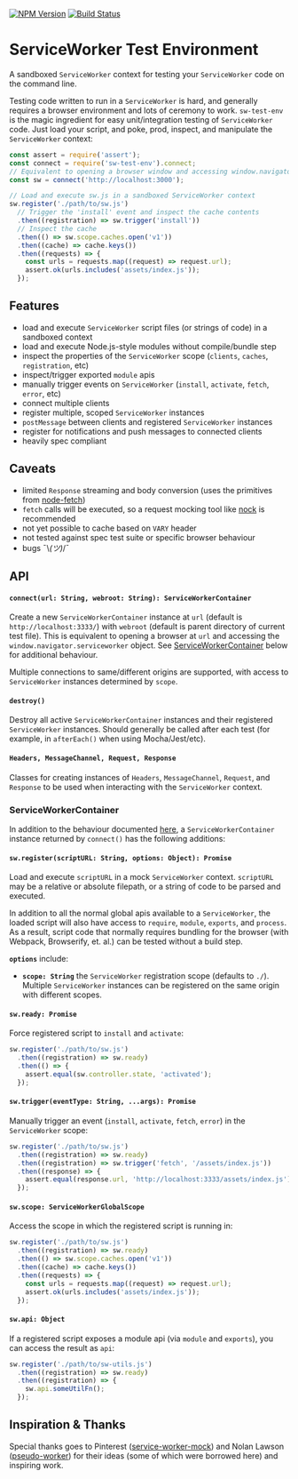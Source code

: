 [![NPM Version](https://img.shields.io/npm/v/sw-test-env.svg?style=flat)](https://npmjs.org/package/sw-test-env)
[![Build Status](https://img.shields.io/travis/YR/sw-test-env.svg?style=flat)](https://travis-ci.org/YR/sw-test-env)

# ServiceWorker Test Environment

A sandboxed `ServiceWorker` context for testing your `ServiceWorker` code on the command line.

Testing code written to run in a `ServiceWorker` is hard, and generally requires a browser environment and lots of ceremony to work. `sw-test-env` is the magic ingredient for easy unit/integration testing of `ServiceWorker` code. Just load your script, and poke, prod, inspect, and manipulate the `ServiceWorker` context:

```js
const assert = require('assert');
const connect = require('sw-test-env').connect;
// Equivalent to opening a browser window and accessing window.navigator.serviceWorker
const sw = connect('http://localhost:3000');

// Load and execute sw.js in a sandboxed ServiceWorker context
sw.register('./path/to/sw.js')
  // Trigger the 'install' event and inspect the cache contents
  .then((registration) => sw.trigger('install'))
  // Inspect the cache
  .then(() => sw.scope.caches.open('v1'))
  .then((cache) => cache.keys())
  .then((requests) => {
    const urls = requests.map((request) => request.url);
    assert.ok(urls.includes('assets/index.js'));
  });
```

## Features

- load and execute `ServiceWorker` script files (or strings of code) in a sandboxed context
- load and execute Node.js-style modules without compile/bundle step
- inspect the properties of the `ServiceWorker` scope (`clients`, `caches`, `registration`, etc)
- inspect/trigger exported `module` apis
- manually trigger events on `ServiceWorker` (`install`, `activate`, `fetch`, `error`, etc)
- connect multiple clients
- register multiple, scoped `ServiceWorker` instances
- `postMessage` between clients and registered `ServiceWorker` instances
- register for notifications and push messages to connected clients
- heavily spec compliant

## Caveats

- limited `Response` streaming and body conversion (uses the primitives from [node-fetch](https://github.com/bitinn/node-fetch))
- `fetch` calls will be executed, so a request mocking tool like [nock](https://github.com/node-nock/nock) is recommended
- not yet possible to cache based on `VARY` header
- not tested against spec test suite or specific browser behaviour
- bugs ¯\\_(ツ)_/¯

## API

#### **`connect(url: String, webroot: String): ServiceWorkerContainer`**

Create a new `ServiceWorkerContainer` instance at `url` (default is `http://localhost:3333/`) with `webroot` (default is parent directory of current test file). This is equivalent to opening a browser at `url` and accessing the `window.navigator.serviceworker` object. See [ServiceWorkerContainer](#serviceworkercontainer) below for additional behaviour.

Multiple connections to same/different origins are supported, with access to `ServiceWorker` instances determined by `scope`.

#### **`destroy()`**

Destroy all active `ServiceWorkerContainer` instances and their registered `ServiceWorker` instances. Should generally be called after each test (for example, in `afterEach()` when using Mocha/Jest/etc).

#### **`Headers, MessageChannel, Request, Response`**

Classes for creating instances of `Headers`, `MessageChannel`, `Request`, and `Response` to be used when interacting with the `ServiceWorker` context.

### ServiceWorkerContainer

In addition to the behaviour documented [here](https://developer.mozilla.org/en-US/docs/Web/API/ServiceWorkerContainer), a `ServiceWorkerContainer` instance returned by `connect()` has the following additions:

#### **`sw.register(scriptURL: String, options: Object): Promise`**

Load and execute `scriptURL` in a mock `ServiceWorker` context. `scriptURL` may be a relative or absolute filepath, or a string of code to be parsed and executed.

In addition to all the normal global apis available to a `ServiceWorker`, the loaded script will also have access to `require`, `module`, `exports`, and `process`. As a result, script code that normally requires bundling for the browser (with Webpack, Browserify, et. al.) can be tested without a build step.

**`options`** include:

- **`scope: String`** the `ServiceWorker` registration scope (defaults to `./`). Multiple `ServiceWorker` instances can be registered on the same origin with different scopes.

#### **`sw.ready: Promise`**

Force registered script to `install` and `activate`:

```js
sw.register('./path/to/sw.js')
  .then((registration) => sw.ready)
  .then(() => {
    assert.equal(sw.controller.state, 'activated');
  });
```

#### **`sw.trigger(eventType: String, ...args): Promise`**

Manually trigger an event (`install`, `activate`, `fetch`, `error`) in the `ServiceWorker` scope:

```js
sw.register('./path/to/sw.js')
  .then((registration) => sw.ready)
  .then((registration) => sw.trigger('fetch', '/assets/index.js'))
  .then((response) => {
    assert.equal(response.url, 'http://localhost:3333/assets/index.js');
  });
```

#### **`sw.scope: ServiceWorkerGlobalScope`**

Access the scope in which the registered script is running in:

```js
sw.register('./path/to/sw.js')
  .then((registration) => sw.ready)
  .then(() => sw.scope.caches.open('v1'))
  .then((cache) => cache.keys())
  .then((requests) => {
    const urls = requests.map((request) => request.url);
    assert.ok(urls.includes('assets/index.js'));
  });
```

#### **`sw.api: Object`**

If a registered script exposes a module api (via `module` and `exports`), you can access the result as `api`:

```js
sw.register('./path/to/sw-utils.js')
  .then((registration) => sw.ready)
  .then((registration) => {
    sw.api.someUtilFn();
  });
```

## Inspiration & Thanks

Special thanks goes to Pinterest ([service-worker-mock](https://github.com/pinterest/service-workers/tree/master/packages/service-worker-mock)) and Nolan Lawson ([pseudo-worker](https://github.com/nolanlawson/pseudo-worker)) for their ideas (some of which were borrowed here) and inspiring work.